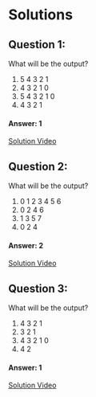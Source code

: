 # Solutions

## Question 1:
What will be the output?

1. 5 4 3 2 1
2. 4 3 2 1 0
3. 5 4 3 2 1 0
4. 4 3 2 1


#### Answer: 1
[Solution Video](#)

## Question 2:
What will be the output?

1. 0 1 2 3 4 5 6
2. 0 2 4 6
3. 1 3 5 7
4. 0 2 4


#### Answer: 2
[Solution Video](#)

## Question 3:
What will be the output?

1. 4 3 2 1
2. 3 2 1
3. 4 3 2 1 0
4. 4 2

#### Answer: 1
[Solution Video](#)